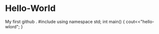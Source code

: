# Hello-World
My first github .
#include<iostream>
  using namespace std;
  int main()
  {
  cout<<"hello-wlord";
  }
